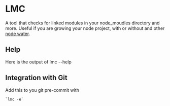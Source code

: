 LMC
===

A tool that checks for linked modules in your node_moudles directory and more. 
Useful if you  are growing your node project, with or without and other [node water](https://github.com/aogriffiths/node-wtr).


Help
----
Here is the output of lmc --help

Integration with Git
--------------------

Add this to you git pre-commit with

    `lmc -e`

